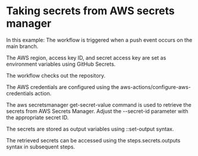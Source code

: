 # Taking secrets from AWS secrets manager 
In this example: 
The workflow is triggered when a push event occurs on the main branch. 

The AWS region, access key ID, and secret access key are set as environment variables using GitHub Secrets. 

The workflow checks out the repository. 

The AWS credentials are configured using the aws-actions/configure-aws-credentials action. 

The aws secretsmanager get-secret-value command is used to retrieve the secrets from AWS Secrets Manager. Adjust the --secret-id parameter with the appropriate secret ID. 

The secrets are stored as output variables using ::set-output syntax. 

The retrieved secrets can be accessed using the steps.secrets.outputs syntax in subsequent steps. 



 
